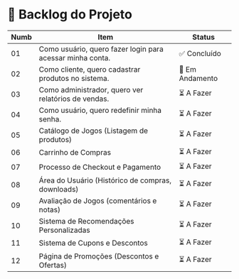 # 📌 Backlog do Projeto

| Numb  | Item                                                                 | Status       |
|-----|----------------------------------------------------------------------|--------------|
| 01  | Como usuário, quero fazer login para acessar minha conta.           | ✅ Concluído |
| 02  | Como cliente, quero cadastrar produtos no sistema.                  | 🔧 Em Andamento |
| 03  | Como administrador, quero ver relatórios de vendas.                 | ⏳ A Fazer    |
| 04  | Como usuário, quero redefinir minha senha.                          | ⏳ A Fazer    |
| 05  | Catálogo de Jogos (Listagem de produtos)                            | ⏳ A Fazer    |
| 06  | Carrinho de Compras                                                  | ⏳ A Fazer    |
| 07  | Processo de Checkout e Pagamento                                    | ⏳ A Fazer    |
| 08  | Área do Usuário (Histórico de compras, downloads)                   | ⏳ A Fazer    |
| 09  | Avaliação de Jogos (comentários e notas)                            | ⏳ A Fazer    |
| 10  | Sistema de Recomendações Personalizadas                             | ⏳ A Fazer    |
| 11  | Sistema de Cupons e Descontos                                       | ⏳ A Fazer    |
| 12  | Página de Promoções (Descontos e Ofertas)                           | ⏳ A Fazer    |
